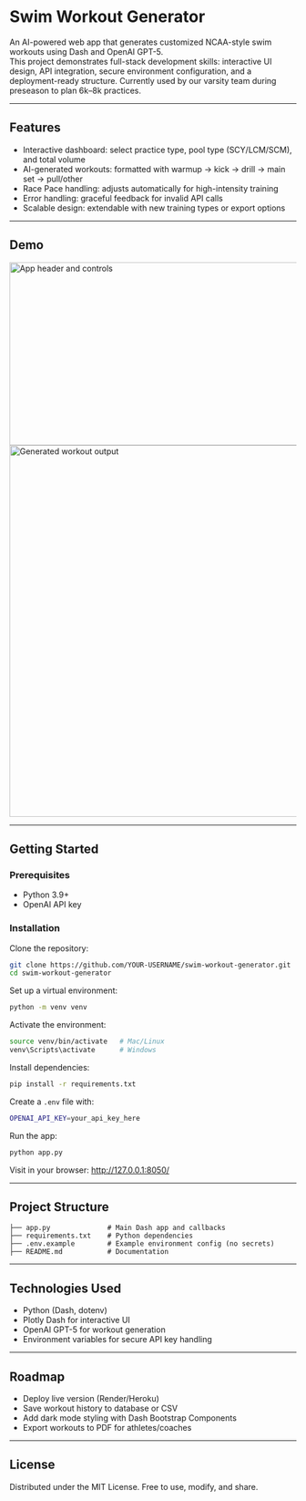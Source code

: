 # Swim Workout Generator

An AI-powered web app that generates customized NCAA-style swim workouts using Dash and OpenAI GPT-5.  
This project demonstrates full-stack development skills: interactive UI design, API integration, secure environment configuration, and a deployment-ready structure. Currently used by our varsity team during preseason to plan 6k–8k practices.

---

## Features

- Interactive dashboard: select practice type, pool type (SCY/LCM/SCM), and total volume  
- AI-generated workouts: formatted with warmup → kick → drill → main set → pull/other  
- Race Pace handling: adjusts automatically for high-intensity training  
- Error handling: graceful feedback for invalid API calls  
- Scalable design: extendable with new training types or export options  

---

## Demo

<img width="1024" height="321" alt="App header and controls" src="https://github.com/user-attachments/assets/60c40647-02ec-450e-b6c6-65c991b29c07" />

<img width="985" height="652" alt="Generated workout output" src="https://github.com/user-attachments/assets/328d06ad-6026-45cb-8268-2fe6af892dc1" />

---

## Getting Started

### Prerequisites
- Python 3.9+
- OpenAI API key  

### Installation

Clone the repository:
```bash
git clone https://github.com/YOUR-USERNAME/swim-workout-generator.git
cd swim-workout-generator
```

Set up a virtual environment:
```bash
python -m venv venv
```

Activate the environment:
```bash
source venv/bin/activate   # Mac/Linux
venv\Scripts\activate      # Windows
```

Install dependencies:
```bash
pip install -r requirements.txt
```

Create a `.env` file with:
```bash
OPENAI_API_KEY=your_api_key_here
```

Run the app:
```bash
python app.py
```

Visit in your browser: http://127.0.0.1:8050/

---

## Project Structure
```
├── app.py              # Main Dash app and callbacks
├── requirements.txt    # Python dependencies
├── .env.example        # Example environment config (no secrets)
├── README.md           # Documentation
```

---

## Technologies Used

- Python (Dash, dotenv)  
- Plotly Dash for interactive UI  
- OpenAI GPT-5 for workout generation  
- Environment variables for secure API key handling  

---

## Roadmap

- Deploy live version (Render/Heroku)  
- Save workout history to database or CSV  
- Add dark mode styling with Dash Bootstrap Components  
- Export workouts to PDF for athletes/coaches  

---

## License

Distributed under the MIT License. Free to use, modify, and share.
